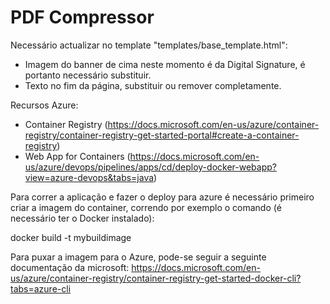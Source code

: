 # PDF Compressor

Necessário actualizar no template "templates/base_template.html":

- Imagem do banner de cima neste momento é da Digital Signature, é portanto necessário substituir.
- Texto no fim da página, substituir ou remover completamente.



Recursos Azure:
- Container Registry (https://docs.microsoft.com/en-us/azure/container-registry/container-registry-get-started-portal#create-a-container-registry)
- Web App for Containers (https://docs.microsoft.com/en-us/azure/devops/pipelines/apps/cd/deploy-docker-webapp?view=azure-devops&tabs=java)

Para correr a aplicação e fazer o deploy para azure é necessário primeiro criar a imagem do container, correndo por exemplo o comando (é necessário ter o Docker instalado):

 docker build -t mybuildimage
 
Para puxar a imagem para o Azure, pode-se seguir a seguinte documentação da microsoft: https://docs.microsoft.com/en-us/azure/container-registry/container-registry-get-started-docker-cli?tabs=azure-cli
